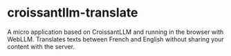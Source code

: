# croissantllm-translate
A micro application based on CroissantLLM and running in the browser with WebLLM. Translates texts between French and English without sharing your content with the server.
